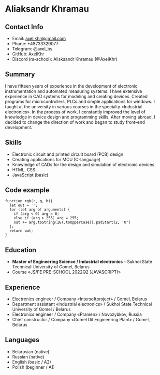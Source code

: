 # Aliaksandr Khramau

## Contact Info
* Email: axel.khr@gmail.com
* Phone: +48733329077
* Telegram: @axel_by
* GitHub: AxelKhr
* Discord (rs-school): Aliaksandr Khramau (@AxelKhr)

## Summary
I have fifteen years of experience in the development of electronic instrumentation and automated measuring systems. I have extensive experience in CAD systems for modeling and creating devices. Created programs for microcontrollers, PLCs and simple applications for windows. I taught at the university in various courses in the specialty «Industrial electronics». In the process of work, I constantly improved the level of knowledge in device design and programming skills.
After moving abroad, I decided to change the direction of work and began to study front-end development.

## Skills
* Electronic circuit and printed circuit board (PCB) design
* Creating applications for MCU (C-language)
* Knowledge of CADs for the design and simulation of electronic devices
* HTML, CSS
* JavaScript (basic)

## Code example
```
function rgb(r, g, b){
  let out = '';
  for (let arg of arguments) {
    if (arg < 0) arg = 0;
    else if (arg > 255) arg = 255;
    out += arg.toString(16).toUpperCase().padStart(2, '0')
  };
  return out;
}
```

## Education
* **Master of Engineering Science / Industrial electronics** - Sukhoi State Technical University of Gomel, Belarus
* Course «JS/FE PRE-SCHOOL 2022Q2 (JAVASCRIPT)»

## Experience
* Electronics engineer / Company «Intersoftproject» / Gomel, Belarus
* Department assistant «Industrial electronics» / Sukhoi State Technical University of Gomel / Belarus
* Electronics engineer / Company «Pramen» / Novozybkov, Russia
* Chief constructor / Company «Gomel Oil Engineering Plant» / Gomel, Belarus

## Languages
* Belarusian (native)
* Russian (native)
* English (basic / A2)
* Polish (beginner / A1)
